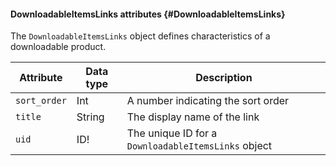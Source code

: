 #### DownloadableItemsLinks attributes {#DownloadableItemsLinks}

The `DownloadableItemsLinks` object defines characteristics of a downloadable product.

Attribute | Data type | Description
--- | --- | ---
`sort_order` | Int | A number indicating the sort order
`title`| String | The display name of the link
`uid` | ID! | The unique ID for a `DownloadableItemsLinks` object
